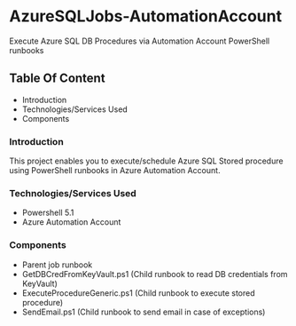 # AzureSQLJobs-AutomationAccount
Execute Azure SQL DB Procedures via Automation Account PowerShell runbooks

## Table Of Content
* Introduction
* Technologies/Services Used
* Components

### Introduction
This project enables you to execute/schedule Azure SQL Stored procedure using PowerShell runbooks in Azure Automation Account.

### Technologies/Services Used
* Powershell 5.1
* Azure Automation Account

### Components
* Parent job runbook
* GetDBCredFromKeyVault.ps1 (Child runbook to read DB credentials from KeyVault)
* ExecuteProcedureGeneric.ps1 (Child runbook to execute stored procedure)
* SendEmail.ps1 (Child runbook to send email in case of exceptions)
  
